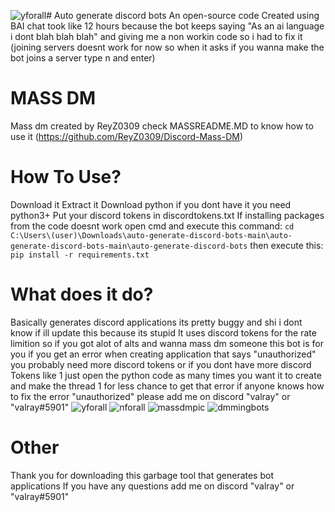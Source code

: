 ![yforall](https://github.com/zuqwz/auto-generate-discord-bots/assets/141191685/e6e46848-f705-4294-823c-2d1ab07cedfa)# Auto generate discord bots
An open-source code Created using BAI chat took like 12 hours because the bot keeps saying "As an ai language i dont blah blah blah" and giving me a non workin code so i had to fix it
(joining servers doesnt work for now so when it asks if you wanna make the bot joins a server type n and enter)

# MASS DM
Mass dm created by ReyZ0309 check MASSREADME.MD to know how to use it (https://github.com/ReyZ0309/Discord-Mass-DM)

# How To Use?
Download it
Extract it
Download python if you dont have it you need python3+
Put your discord tokens in discordtokens.txt
If installing packages from the code doesnt work open cmd and execute this command: ``cd C:\Users\(user)\Downloads\auto-generate-discord-bots-main\auto-generate-discord-bots-main\auto-generate-discord-bots`` then execute this: ``pip install -r requirements.txt``

# What does it do?
Basically generates discord applications its pretty buggy and shi i dont know if ill update this because its stupid
It uses discord tokens for the rate limition so if you got alot of alts and wanna mass dm someone this bot is for you
if you get an error when creating application that says "unauthorized" you probably need more discord tokens or if you dont have more discord Tokens like 1 just open the python code as many times you want it to create and make the thread 1 for less chance to get that error if anyone knows how to fix the error "unauthorized" please add me on discord "valray" or "valray#5901"
![yforall](https://github.com/zuqwz/auto-generate-discord-bots/assets/141191685/325f3a4f-5260-4f24-a5e6-a11911397e29)
![nforall](https://github.com/zuqwz/auto-generate-discord-bots/assets/141191685/613d9ec9-851e-4ed1-891b-8a3d68ee9ad0)
![massdmpic](https://github.com/zuqwz/auto-generate-discord-bots/assets/141191685/48ee194c-28cc-4bfb-9e0a-7678512bbd7a)
![dmmingbots](https://github.com/zuqwz/auto-generate-discord-bots/assets/141191685/810801a2-e1fd-4a85-b968-56aad74a0d33)

# Other
Thank you for downloading this garbage tool that generates bot applications
If you have any questions add me on discord "valray" or "valray#5901"
